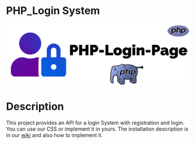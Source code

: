 # PHP_Login System
<p align="center"><img src="/images/PHP-Login-Page-Logo.png"></p>

# Description
This project provides an API for a login System with registration and login. You can use our CSS or implement it in yours.
The installation description is in our <a href="https://github.com/MatBayern/PHP-Login-Page/wiki">wiki</a> and also how to implement it.
